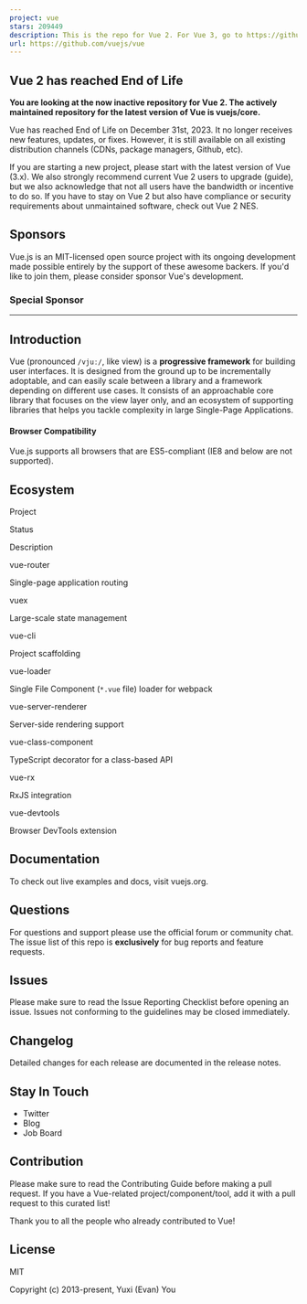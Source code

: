 ```yaml
---
project: vue
stars: 209449
description: This is the repo for Vue 2. For Vue 3, go to https://github.com/vuejs/core
url: https://github.com/vuejs/vue
---
```


Vue 2 has reached End of Life
-----------------------------

**You are looking at the now inactive repository for Vue 2. The actively maintained repository for the latest version of Vue is vuejs/core.**

Vue has reached End of Life on December 31st, 2023. It no longer receives new features, updates, or fixes. However, it is still available on all existing distribution channels (CDNs, package managers, Github, etc).

If you are starting a new project, please start with the latest version of Vue (3.x). We also strongly recommend current Vue 2 users to upgrade (guide), but we also acknowledge that not all users have the bandwidth or incentive to do so. If you have to stay on Vue 2 but also have compliance or security requirements about unmaintained software, check out Vue 2 NES.

Sponsors
--------

Vue.js is an MIT-licensed open source project with its ongoing development made possible entirely by the support of these awesome backers. If you'd like to join them, please consider sponsor Vue's development.

### Special Sponsor

* * *

Introduction
------------

Vue (pronounced `/vjuː/`, like view) is a **progressive framework** for building user interfaces. It is designed from the ground up to be incrementally adoptable, and can easily scale between a library and a framework depending on different use cases. It consists of an approachable core library that focuses on the view layer only, and an ecosystem of supporting libraries that helps you tackle complexity in large Single-Page Applications.

#### Browser Compatibility

Vue.js supports all browsers that are ES5-compliant (IE8 and below are not supported).

Ecosystem
---------

Project

Status

Description

vue-router

Single-page application routing

vuex

Large-scale state management

vue-cli

Project scaffolding

vue-loader

Single File Component (`*.vue` file) loader for webpack

vue-server-renderer

Server-side rendering support

vue-class-component

TypeScript decorator for a class-based API

vue-rx

RxJS integration

vue-devtools

Browser DevTools extension

Documentation
-------------

To check out live examples and docs, visit vuejs.org.

Questions
---------

For questions and support please use the official forum or community chat. The issue list of this repo is **exclusively** for bug reports and feature requests.

Issues
------

Please make sure to read the Issue Reporting Checklist before opening an issue. Issues not conforming to the guidelines may be closed immediately.

Changelog
---------

Detailed changes for each release are documented in the release notes.

Stay In Touch
-------------

-   Twitter
-   Blog
-   Job Board

Contribution
------------

Please make sure to read the Contributing Guide before making a pull request. If you have a Vue-related project/component/tool, add it with a pull request to this curated list!

Thank you to all the people who already contributed to Vue!

License
-------

MIT

Copyright (c) 2013-present, Yuxi (Evan) You
